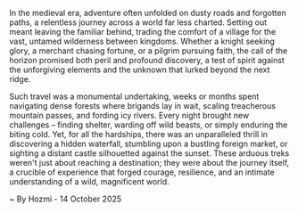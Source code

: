 
In the medieval era, adventure often unfolded on dusty roads and forgotten paths, a relentless journey across a world far less charted. Setting out meant leaving the familiar behind, trading the comfort of a village for the vast, untamed wilderness between kingdoms. Whether a knight seeking glory, a merchant chasing fortune, or a pilgrim pursuing faith, the call of the horizon promised both peril and profound discovery, a test of spirit against the unforgiving elements and the unknown that lurked beyond the next ridge.

Such travel was a monumental undertaking, weeks or months spent navigating dense forests where brigands lay in wait, scaling treacherous mountain passes, and fording icy rivers. Every night brought new challenges – finding shelter, warding off wild beasts, or simply enduring the biting cold. Yet, for all the hardships, there was an unparalleled thrill in discovering a hidden waterfall, stumbling upon a bustling foreign market, or sighting a distant castle silhouetted against the sunset. These arduous treks weren't just about reaching a destination; they were about the journey itself, a crucible of experience that forged courage, resilience, and an intimate understanding of a wild, magnificent world.

~ By Hozmi - 14 October 2025
